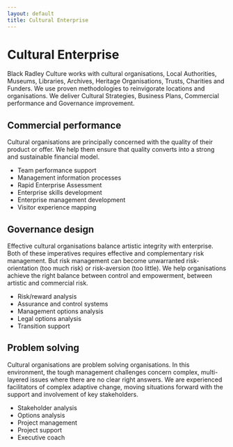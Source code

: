 ```yaml
---
layout: default
title: Cultural Enterprise
---
```

# Cultural Enterprise

Black Radley Culture works with cultural organisations,
Local Authorities, Museums, Libraries, Archives,
Heritage Organisations, Trusts, Charities and Funders.
We use proven methodologies to reinvigorate locations and organisations.
We deliver Cultural Strategies, Business Plans,
Commercial performance and Governance improvement.

## Commercial performance

Cultural organisations are principally concerned with the quality of their product or offer. We help them ensure that quality converts into a strong and sustainable financial model.

* Team performance support
* Management information processes
* Rapid Enterprise Assessment
* Enterprise skills development
* Enterprise management development
* Visitor experience mapping

## Governance design

Effective cultural organisations balance artistic integrity with enterprise. Both of these imperatives requires effective and complementary risk management. But risk management can become unwarranted risk-orientation (too much risk) or risk-aversion (too little). We help organisations achieve the right balance between control and empowerment, between artistic and commercial risk.

* Risk/reward analysis
* Assurance and control systems
* Management options analysis
* Legal options analysis
* Transition support

## Problem solving

Cultural organisations are problem solving organisations. In this environment, the tough management challenges concern complex, multi-layered issues where there are no clear right answers. We are experienced facilitators of complex adaptive change, moving situations forward with the support and involvement of key stakeholders.

* Stakeholder analysis
* Options analysis
* Project management
* Project support
* Executive coach